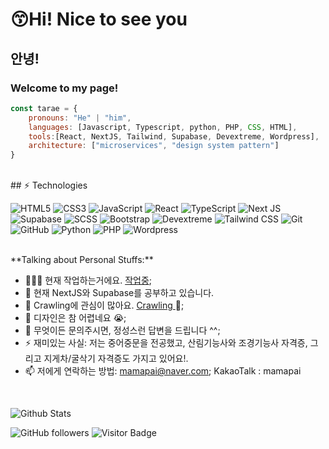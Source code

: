 # 😙Hi! Nice to see you

## 안녕!

### Welcome to my page!

```js
const tarae = {
	pronouns: "He" | "him",
	languages: [Javascript, Typescript, python, PHP, CSS, HTML],
	tools:[React, NextJS, Tailwind, Supabase, Devextreme, Wordpress],
	architecture: ["microservices", "design system pattern"]
}
```
<br>
## ⚡ Technologies

![HTML5](https://img.shields.io/badge/-HTML5-E34F26?style=flat-rounded&logo=html5&logoColor=white)
![CSS3](https://img.shields.io/badge/-CSS3-1572B6?style=flat-rounded&logo=css3)
![JavaScript](https://img.shields.io/badge/-JavaScript-black?style=flat-square&logo=javascript)
![React](https://img.shields.io/badge/-React-black?style=flat-square&logo=react)
![TypeScript](https://img.shields.io/badge/-TypeScript-black?style=flat-square&logo=typescript)
![Next JS](https://img.shields.io/badge/-Next-black?style=flat-square&logo=next.js&logoColor=white)
![Supabase](https://img.shields.io/badge/-Supabase-black?style=flat-square&logo=Supabase)
![SCSS](https://img.shields.io/badge/Sass-black?style=flat-rounded&logo=Sass&logoColor=FF00FF)
![Bootstrap](https://img.shields.io/badge/-Bootstrap-black?style=flat-square&logo=bootstrap)
![Devextreme](https://img.shields.io/badge/-Devextreme-FF00FF?style=flat-rounded&logo=DevExtreme&logoColor=white)
![Tailwind CSS](https://img.shields.io/badge/-TailwindCSS-black?style=flat-square&logo=TailwindCSS)
![Git](https://img.shields.io/badge/-Git-black?style=flat-square&logo=git)
![GitHub](https://img.shields.io/badge/-GitHub-181717?style=flat-square&logo=github)
![Python](https://img.shields.io/badge/-Python-black?style=flat-square&logo=Python)
![PHP](https://img.shields.io/badge/-PHP-005571?style=flat-rounded&logo=PHP)
![Wordpress](https://img.shields.io/badge/-Wordpress-black?style=flat-square&logo=Wordpress)


<br>
**Talking about Personal Stuffs:**

- 👨🏽‍💻 현재 작업하는거에요. [작업중](https://github.com/damoayo/);
- 🌱 현재 NextJS와 Supabase를 공부하고 있습니다.
- 👯 Crawling에 관심이 많아요. [Crawling ](https://github.com/damoayo/) 🤝;
- 🤔 디자인은 참 어렵네요 😭;
- 💬 무엇이든 문의주시면, 정성스런 답변을 드립니다 ^^;
- ⚡️ 재미있는 사실: 저는 중어중문을 전공했고, 산림기능사와 조경기능사 자격증, 그리고 지게차/굴삭기 자격증도 가지고 있어요!.
- 📫 저에게 연락하는 방법: mamapai@naver.com; KakaoTalk : mamapai
<br>

![Github Stats](https://github-readme-stats.vercel.app/api?username=damoayo&count_private=true&show_icons=true&include_all_commits=true)
<br>

![GitHub followers](https://img.shields.io/github/followers/damoayo)
![Visitor Badge](https://visitor-badge.laobi.icu/badge?page_id=damoayo)

